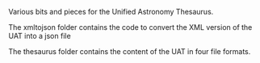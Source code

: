 Various bits and pieces for the Unified Astronomy Thesaurus.

The xmltojson folder contains the code to convert the XML version of the UAT into a json file

The thesaurus folder contains the content of the UAT in four file formats.
